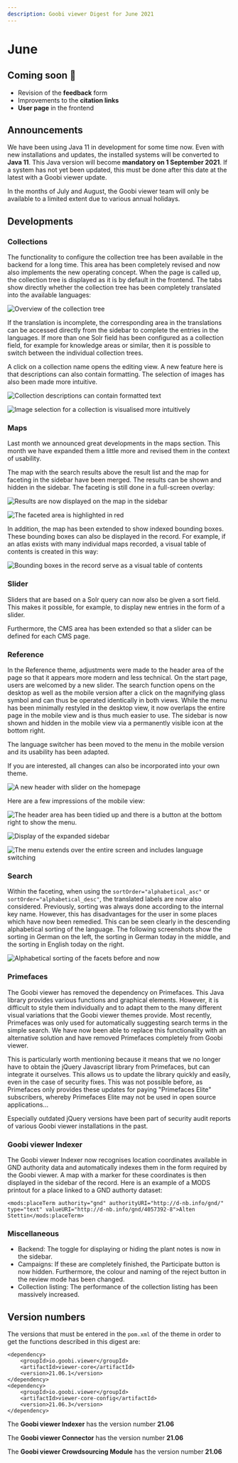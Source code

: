 ```yaml
---
description: Goobi viewer Digest for June 2021
---
```


# June

## Coming soon 🚀 

* Revision of the **feedback** form
* Improvements to the **citation links**
* **User page** in the frontend

## Announcements

We have been using Java 11 in development for some time now. Even with new installations and updates, the installed systems will be converted to **Java 11**. This Java version will become **mandatory on 1 September 2021**. If a system has not yet been updated, this must be done after this date at the latest with a Goobi viewer update. 

In the months of July and August, the Goobi viewer team will only be available to a limited extent due to various annual holidays.

## Developments

### Collections 

The functionality to configure the collection tree has been available in the backend for a long time. This area has been completely revised and now also implements the new operating concept. When the page is called up, the collection tree is displayed as it is by default in the frontend. The tabs show directly whether the collection tree has been completely translated into the available languages:

![Overview of the collection tree](../.gitbook/assets/21.06_en_collections_overview.png)

If the translation is incomplete, the corresponding area in the translations can be accessed directly from the sidebar to complete the entries in the languages. If more than one Solr field has been configured as a collection field, for example for knowledge areas or similar, then it is possible to switch between the individual collection trees. 

A click on a collection name opens the editing view. A new feature here is that descriptions can also contain formatting. The selection of images has also been made more intuitive.

![Collection descriptions can contain formatted text](../.gitbook/assets/21.06_en_collections_edit_top.png)

![Image selection for a collection is visualised more intuitively](../.gitbook/assets/21.06_en_collections_edit_bottom.png)

### Maps

Last month we announced great developments in the maps section. This month we have expanded them a little more and revised them in the context of usability. 

The map with the search results above the result list and the map for faceting in the sidebar have been merged. The results can be shown and hidden in the sidebar. The faceting is still done in a full-screen overlay:

![Results are now displayed on the map in the sidebar](../.gitbook/assets/21.06_en_search_maps.png)

![The faceted area is highlighted in red](../.gitbook/assets/21.06_en_search_maps_facetting.png)

In addition, the map has been extended to show indexed bounding boxes. These bounding boxes can also be displayed in the record. For example, if an atlas exists with many individual maps recorded, a visual table of contents is created in this way:

![Bounding boxes in the record serve as a visual table of contents](../.gitbook/assets/21.06_en_maps_record.png)

### Slider

Sliders that are based on a Solr query can now also be given a sort field. This makes it possible, for example, to display new entries in the form of a slider. 

Furthermore, the CMS area has been extended so that a slider can be defined for each CMS page. 

### Reference

In the Reference theme, adjustments were made to the header area of the page so that it appears more modern and less technical. On the start page, users are welcomed by a new slider. The search function opens on the desktop as well as the mobile version after a click on the magnifying glass symbol and can thus be operated identically in both views. While the menu has been minimally restyled in the desktop view, it now overlaps the entire page in the mobile view and is thus much easier to use. The sidebar is now shown and hidden in the mobile view via a permanently visible icon at the bottom right. 

The language switcher has been moved to the menu in the mobile version and its usability has been adapted. 

If you are interested, all changes can also be incorporated into your own theme.

![A new header with slider on the homepage](../.gitbook/assets/21.06_en_start.png)

Here are a few impressions of the mobile view:

![The header area has been tidied up and there is a button at the bottom right to show the menu.](../.gitbook/assets/21.06_en_start_mobile.png)

![Display of the expanded sidebar](../.gitbook/assets/21.06_en_start_mobile_sidebar.png)

![The menu extends over the entire screen and includes language switching](../.gitbook/assets/21.06_en_start_mobile_menu.png)

### Search

Within the faceting, when using the `sortOrder="alphabetical_asc"` or `sortOrder="alphabetical_desc"`, the translated labels are now also considered. Previously, sorting was always done according to the internal key name. However, this has disadvantages for the user in some places which have now been remedied. This can be seen clearly in the descending alphabetical sorting of the language. The following screenshots show the sorting in German on the left, the sorting in German today in the middle, and the sorting in English today on the right.

![Alphabetical sorting of the facets before and now](../.gitbook/assets/21.06_de+en_facetsorting.png)

### Primefaces 

The Goobi viewer has removed the dependency on Primefaces. This Java library provides various functions and graphical elements. However, it is difficult to style them individually and to adapt them to the many different visual variations that the Goobi viewer themes provide. Most recently, Primefaces was only used for automatically suggesting search terms in the simple search. We have now been able to replace this functionality with an alternative solution and have removed Primefaces completely from Goobi viewer. 

This is particularly worth mentioning because it means that we no longer have to obtain the jQuery Javascript library from Primefaces, but can integrate it ourselves. This allows us to update the library quickly and easily, even in the case of security fixes. This was not possible before, as Primefaces only provides these updates for paying "Primefaces Elite" subscribers, whereby Primefaces Elite may not be used in open source applications... 

Especially outdated jQuery versions have been part of security audit reports of various Goobi viewer installations in the past. 

### Goobi viewer Indexer 

The Goobi viewer Indexer now recognises location coordinates available in GND authority data and automatically indexes them in the form required by the Goobi viewer. A map with a marker for these coordinates is then displayed in the sidebar of the record. Here is an example of a MODS printout for a place linked to a GND authorty dataset:

```markup
<mods:placeTerm authority="gnd" authorityURI="http://d-nb.info/gnd/" type="text" valueURI="http://d-nb.info/gnd/4057392-8">Alten Stettin</mods:placeTerm>
```

### Miscellaneous 

* Backend: The toggle for displaying or hiding the plant notes is now in the sidebar. 
* Campaigns: If these are completely finished, the Participate button is now hidden. Furthermore, the colour and naming of the reject button in the review mode has been changed. 
* Collection listing: The performance of the collection listing has been massively increased.

## Version numbers 

The versions that must be entered in the `pom.xml` of the theme in order to get the functions described in this digest are:

```markup
<dependency>
    <groupId>io.goobi.viewer</groupId>
    <artifactId>viewer-core</artifactId>
    <version>21.06.1</version>
</dependency>
<dependency>
    <groupId>io.goobi.viewer</groupId>
    <artifactId>viewer-core-config</artifactId>
    <version>21.06.3</version>
</dependency>
```

The **Goobi viewer Indexer** has the version number **21.06**

The **Goobi viewer Connector** has the version number **21.06**

The **Goobi viewer Crowdsourcing Module** has the version number **21.06**

